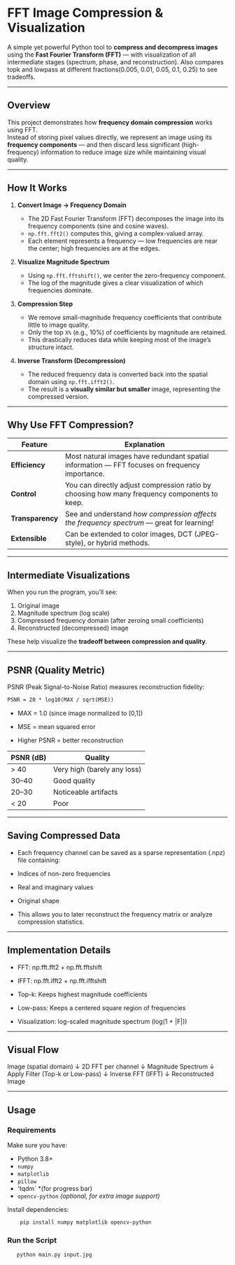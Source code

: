 #  FFT Image Compression & Visualization

A simple yet powerful Python tool to **compress and decompress images** using the **Fast Fourier Transform (FFT)** — with visualization of all intermediate stages (spectrum, phase, and reconstruction). Also compares topk and lowpass at different fractions(0.005, 0.01, 0.05, 0.1, 0.25) to see tradeoffs.

---

##  Overview

This project demonstrates how **frequency domain compression** works using FFT.  
Instead of storing pixel values directly, we represent an image using its **frequency components** — and then discard less significant (high-frequency) information to reduce image size while maintaining visual quality.

---

##  How It Works

1. **Convert Image → Frequency Domain**
   - The 2D Fast Fourier Transform (FFT) decomposes the image into its frequency components (sine and cosine waves).
   - `np.fft.fft2()` computes this, giving a complex-valued array.
   - Each element represents a frequency — low frequencies are near the center; high frequencies are at the edges.

2. **Visualize Magnitude Spectrum**
   - Using `np.fft.fftshift()`, we center the zero-frequency component.
   - The log of the magnitude gives a clear visualization of which frequencies dominate.

3. **Compression Step**
   - We remove small-magnitude frequency coefficients that contribute little to image quality.
   - Only the top `X%` (e.g., 10%) of coefficients by magnitude are retained.
   - This drastically reduces data while keeping most of the image’s structure intact.

4. **Inverse Transform (Decompression)**
   - The reduced frequency data is converted back into the spatial domain using `np.fft.ifft2()`.
   - The result is a **visually similar but smaller** image, representing the compressed version.

---

##  Why Use FFT Compression?

| Feature | Explanation |
|----------|--------------|
|  **Efficiency** | Most natural images have redundant spatial information — FFT focuses on frequency importance. |
|  **Control** | You can directly adjust compression ratio by choosing how many frequency components to keep. |
|  **Transparency** | See and understand *how compression affects the frequency spectrum* — great for learning! |
|  **Extensible** | Can be extended to color images, DCT (JPEG-style), or hybrid methods. |

---

##  Intermediate Visualizations

When you run the program, you’ll see:
1. Original image  
2. Magnitude spectrum (log scale)  
3. Compressed frequency domain (after zeroing small coefficients)  
4. Reconstructed (decompressed) image  

These help visualize the **tradeoff between compression and quality**.

---

## PSNR (Quality Metric)

PSNR (Peak Signal-to-Noise Ratio) measures reconstruction fidelity:
```md
PSNR = 20 * log10(MAX / sqrt(MSE))
```
 -  MAX = 1.0 (since image normalized to [0,1])

 - MSE = mean squared error

 - Higher PSNR = better reconstruction

| PSNR (dB) | Quality                     |
| --------- | --------------------------- |
| > 40      | Very high (barely any loss) |
| 30–40     | Good quality                |
| 20–30     | Noticeable artifacts        |
| < 20      | Poor                        |

---

##  Saving Compressed Data

 - Each frequency channel can be saved as a sparse representation (.npz) file containing:

 - Indices of non-zero frequencies

 - Real and imaginary values

 - Original shape

 - This allows you to later reconstruct the frequency matrix or analyze compression statistics.

---

## Implementation Details

 - FFT: np.fft.fft2 + np.fft.fftshift

 - IFFT: np.fft.ifft2 + np.fft.ifftshift

 - Top-k: Keeps highest magnitude coefficients

 - Low-pass: Keeps a centered square region of frequencies

 - Visualization: log-scaled magnitude spectrum (log(1 + |F|))

---

## Visual Flow

Image (spatial domain)
        ↓
   2D FFT per channel
        ↓
  Magnitude Spectrum
        ↓
 Apply Filter (Top-k or Low-pass)
        ↓
   Inverse FFT (IFFT)
        ↓
 Reconstructed Image

---

##  Usage

###  Requirements
Make sure you have:
- Python 3.8+
- `numpy`
- `matplotlib`
- `pillow`
- 'tqdm` *(for progress bar)
- `opencv-python` *(optional, for extra image support)*

Install dependencies:
```bash
    pip install numpy matplotlib opencv-python
```

### Run the Script
```bash
   python main.py input.jpg
```
